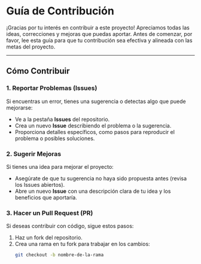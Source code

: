 # Guía de Contribución

¡Gracias por tu interés en contribuir a este proyecto! Apreciamos todas las ideas, correcciones y mejoras que puedas aportar. Antes de comenzar, por favor, lee esta guía para que tu contribución sea efectiva y alineada con las metas del proyecto.

---

## Cómo Contribuir

### 1. Reportar Problemas (Issues)
Si encuentras un error, tienes una sugerencia o detectas algo que puede mejorarse:
- Ve a la pestaña **Issues** del repositorio.
- Crea un nuevo **Issue** describiendo el problema o la sugerencia.
- Proporciona detalles específicos, como pasos para reproducir el problema o posibles soluciones.

### 2. Sugerir Mejoras
Si tienes una idea para mejorar el proyecto:
- Asegúrate de que tu sugerencia no haya sido propuesta antes (revisa los Issues abiertos).
- Abre un nuevo **Issue** con una descripción clara de tu idea y los beneficios que aportaría.

### 3. Hacer un Pull Request (PR)
Si deseas contribuir con código, sigue estos pasos:
1. Haz un fork del repositorio.
2. Crea una rama en tu fork para trabajar en los cambios:
   ```bash
   git checkout -b nombre-de-la-rama
